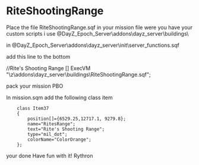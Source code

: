 RiteShootingRange
=================


Place the file RiteShootingRange.sqf in your mission file were you have your custom scripts i use 
@DayZ_Epoch_Server\addons\dayz_server\buildings\

in @DayZ_Epoch_Server\addons\dayz_server\init\server_functions.sqf

add this line to the bottom

//Rite's Shooting Range
[] ExecVM "\z\addons\dayz_server\buildings\RiteShootingRange.sqf";

pack your mission PBO


In mission.sqm add the following class item


	    class Item37
		{
			position[]={6529.25,12717.1, 9279.8};
			name="RitesRange";
			text="Rite's Shooting Range";
			type="mil_dot";
			colorName="ColorOrange";	
		};

your done
Have fun with it!
Rythron

